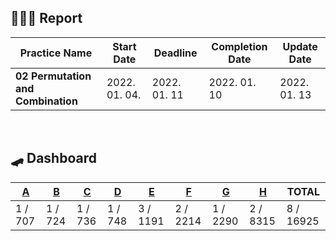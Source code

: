 ## **👨🏻‍💻 Report**

| Practice Name                      | Start Date    | Deadline     | Completion Date | Update Date  |
| ---------------------------------- | ------------- | ------------ | --------------- | ------------ |
| **02 Permutation and Combination** | 2022. 01. 04. | 2022. 01. 11 | 2022. 01. 10    | 2022. 01. 13 |

<br/>

## **🛹 Dashboard**

| [A](https://www.acmicpc.net/problem/15649) | [B](https://www.acmicpc.net/problem/15650) | [C](https://www.acmicpc.net/problem/15651) | [D](https://www.acmicpc.net/problem/15652) | [E](https://www.acmicpc.net/problem/10972) | [F](https://www.acmicpc.net/problem/10973) | [G](https://www.acmicpc.net/problem/10974) | [H](https://www.acmicpc.net/problem/6603) | TOTAL     |
| ------------------------------------------ | ------------------------------------------ | ------------------------------------------ | ------------------------------------------ | ------------------------------------------ | ------------------------------------------ | ------------------------------------------ | ----------------------------------------- | --------- |
| 1 / 707                                    | 1 / 724                                    | 1 / 736                                    | 1 / 748                                    | 3 / 1191                                   | 2 / 2214                                   | 1 / 2290                                   | 2 / 8315                                  | 8 / 16925 |
